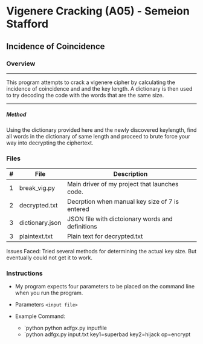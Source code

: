 #  Vigenere Cracking (A05) - Semeion Stafford
##  Incidence of Coincidence
### Overview
----------------------------------------------------------------------

This program attempts to crack a vigenere cipher by calculating the incidence of coincidence and and the key length. A dictionary is then used to try decoding the code with the words that are the same size.

----------------------------------------------------------------------

##### Method
Using the dictionary provided here and the newly discovered keylength, find all words in the dictionary of same length and proceed to brute force your way into decrypting the ciphertext.

### Files

|   #   | File            | Description                                        |
| :---: | --------------- | -------------------------------------------------- |
|   1   | break_vig.py         | Main driver of my project that launches code.      |
|   2   | decrypted.txt         | Decrption when manual key size of 7 is entered      |
|   3   | dictionary.json         | JSON file with dictoionary words and definitions      |
|   3   | plaintext.txt         | Plain text for decrypted.txt      |


Issues Faced:
Tried several methods for determining the actual key size. But eventually could not get it to work.

### Instructions
- My program expects four parameters to be placed on the command line when you run the program.
- Parameters `<input file>`

- Example Command:
    - `python python adfgx.py inputfile
    - `python adfgx.py input.txt key1=superbad key2=hijack op=encrypt 
